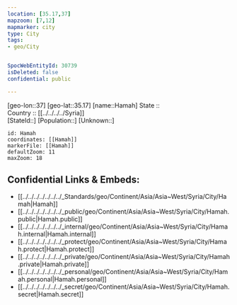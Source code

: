 ```yaml
---
location: [35.17,37] 
mapzoom: [7,12] 
mapmarker: city 
type: City
tags:
- geo/City


SpocWebEntityId: 30739
isDeleted: false
confidential: public

---
```

[geo-lon::37] 
[geo-lat::35.17] 
[name::Hamah] 
State ::  
Country :: [[../../../../Syria]]  
[StateId::] 
[Population::] 
[Unknown::] 


```leaflet
id: Hamah
coordinates: [[Hamah]] 
markerFile: [[Hamah]] 
defaultZoom: 11 
maxZoom: 18
```


## Confidential Links & Embeds: 
- [[../../../../../../../_Standards/geo/Continent/Asia/Asia~West/Syria/City/Hamah|Hamah]] 
- [[../../../../../../../_public/geo/Continent/Asia/Asia~West/Syria/City/Hamah.public|Hamah.public]] 
- [[../../../../../../../_internal/geo/Continent/Asia/Asia~West/Syria/City/Hamah.internal|Hamah.internal]] 
- [[../../../../../../../_protect/geo/Continent/Asia/Asia~West/Syria/City/Hamah.protect|Hamah.protect]] 
- [[../../../../../../../_private/geo/Continent/Asia/Asia~West/Syria/City/Hamah.private|Hamah.private]] 
- [[../../../../../../../_personal/geo/Continent/Asia/Asia~West/Syria/City/Hamah.personal|Hamah.personal]] 
- [[../../../../../../../_secret/geo/Continent/Asia/Asia~West/Syria/City/Hamah.secret|Hamah.secret]] 

